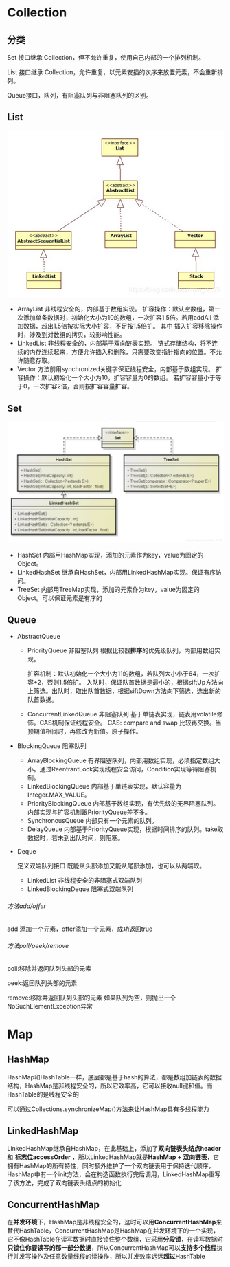 # Collection

## 分类

Set 接口继承 Collection，但不允许重复，使用自己内部的一个排列机制。

List 接口继承 Collection，允许重复，以元素安插的次序来放置元素，不会重新排列。 

Queue接口，队列，有阻塞队列与非阻塞队列的区别。



## List

![](image/20191121201609123.jpg)

- ArrayList
  非线程安全的，内部基于数组实现。
  扩容操作：默认空数组，第一次添加单条数据时，初始化大小为10的数组，一次扩容1.5倍。若用addAll 添加数据，超出1.5倍按实际大小扩容，不足按1.5倍扩。
  其中 插入扩容移除操作时，涉及到对数组的拷贝，较影响性能。
- LinkedList
  非线程安全的，内部基于双向链表实现。
  链式存储结构，将不连续的内存连续起来，方便允许插入和删除，只需要改变指针指向的位置。不允许随意存取。
- Vector
  方法前用synchronized关键字保证线程安全，内部基于数组实现。
  扩容操作：默认初始化一个大小为10，扩容容量为0的数组。
  若扩容容量小于等于0，一次扩容2倍，否则按扩容容量扩容。



## Set

![](image/20191121201706712.png)

- HashSet
  内部用HashMap实现，添加的元素作为key，value为固定的Object。
- LinkedHashSet
  继承自HashSet，内部用LinkedHashMap实现。保证有序访问。
- TreeSet
  内部用TreeMap实现，添加的元素作为key，value为固定的Object。可以保证元素是有序的





## Queue

- AbstractQueue

  - PriorityQueue 非阻塞队列
    根据比较器**排序**的优先级队列，内部用数组实现。

    扩容机制：默认初始化一个大小为11的数组，若队列大小小于64，一次扩容+2，否则1.5倍扩。
    入队时，保证队首数据是最小的，根据siftUp方法向上筛选。出队时，取出队首数据，根据siftDown方法向下筛选，选出新的队首数据。

  - ConcurrentLinkedQueue 非阻塞队列
    基于单链表实现，链表用volatile修饰。CAS机制保证线程安全。
    CAS: compare and swap 比较再交换。当预期值相同时，再修改为新值。原子操作。

- BlockingQueue 阻塞队列

  - ArrayBlockingQueue
    有界阻塞队列，内部用数组实现，必须指定数组大小。通过ReentrantLock实现线程安全访问，Condition实现等待阻塞机制。
  - LinkedBlockingQueue
    内部基于单链表实现，默认容量为Integer.MAX_VALUE。
  - PriorityBlockingQueue
    内部基于数组实现，有优先级的无界阻塞队列。内部实现与扩容机制跟PriorityQueue差不多。
  - SynchronousQueue
    内部只有一个元素的队列。
  - DelayQueue
    内部基于PriorityQueue实现，根据时间排序的队列。take取数据时，若未到出队时间，则阻塞。

- Deque

  定义双端队列接口 既能从头部添加又能从尾部添加，也可以从两端取。

  - LinkedList
    非线程安全的非阻塞式双端队列
  - LinkedBlockingDeque
    阻塞式双端队列


###### 方法add/offer

add 添加一个元素，offer添加一个元素，成功返回true

###### 方法poll/peek/remove

poll:移除并返问队列头部的元素

peek:返回队列头部的元素

remove:移除并返回队列头部的元素     如果队列为空，则抛出一个NoSuchElementException异常

# Map

## HashMap

HashMap和HashTable一样，底层都是基于hash的算法，都是数组加链表的数据结构，HashMap是非线程安全的，所以它效率高，它可以接收null键和值。而HashTable的是线程安全的

可以通过Collections.synchronizeMap()方法来让HashMap具有多线程能力



## LinkedHashMap

LinkedHashMap继承自HashMap，在此基础上，添加了**双向链表头结点header** 和 **标志位accessOrder** ，所以LinkedHashMap就是**HashMap + 双向链表**，它拥有HashMap的所有特性，同时额外维护了一个双向链表用于保持迭代顺序，HashMap中有一个init方法，会在构造函数执行完后调用，LinkedHashMap重写了该方法，完成了双向链表头结点的初始化

## ConcurrentHashMap

在**并发环境**下，HashMap是非线程安全的，这时可以用**ConcurrentHashMap**来替代HashTable，ConcurrentHashMap是HashMap在并发环境下的一个实现，它不像HashTable在读写数据时直接锁住整个数组，它采用**分段锁**，在读写数据时**只锁住你要读写的那一部分数据**，所以ConcurrentHashMap可以**支持多个线程**执行并发写操作及任意数量线程的读操作，所以并发效率远远**超过**HashTable